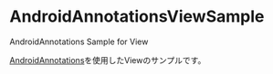 AndroidAnnotationsViewSample
============================

AndroidAnnotations Sample for View

[AndroidAnnotations](http://androidannotations.org/)を使用したViewのサンプルです。
